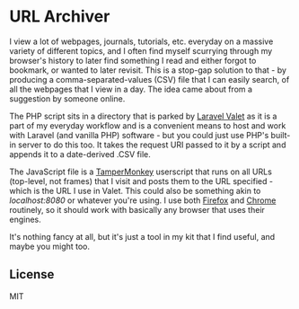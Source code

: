# URL Archiver

I view a lot of webpages, journals, tutorials, etc. everyday on a massive variety of different topics, and I often find myself scurrying through my browser's history to later find something I read and either forgot to bookmark, or wanted to later revisit. This is a stop-gap solution to that - by producing a comma-separated-values (CSV) file that I can easily search, of all the webpages that I view in a day. The idea came about from a suggestion by someone online.

The PHP script sits in a directory that is parked by [Laravel Valet](https://laravel.com/docs/6.x/valet) as it is a part of my everyday workflow and is a convenient means to host and work with Laravel (and vanilla PHP) software - but you could just use PHP's built-in server to do this too. It takes the request URI passed to it by a script and appends it to a date-derived .CSV file.

The JavaScript file is a [TamperMonkey](https://www.tampermonkey.net/) userscript that runs on all URLs (top-level, not frames) that I visit and posts them to the URL specified - which is the URL I use in Valet. This could also be something akin to *localhost:8080* or whatever you're using. I use both [Firefox](https://www.firefox.com) and [Chrome](https://www.google.com/chrome) routinely, so it should work with basically any browser that uses their engines.

It's nothing fancy at all, but it's just a tool in my kit that I find useful, and maybe you might too.

## License

MIT

